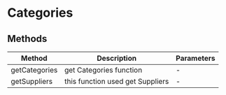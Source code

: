 # Categories

## Methods

<!-- @vuese:Categories:methods:start -->
|Method|Description|Parameters|
|---|---|---|
|getCategories|get Categories function|-|
|getSuppliers|this function used get Suppliers|-|

<!-- @vuese:Categories:methods:end -->


